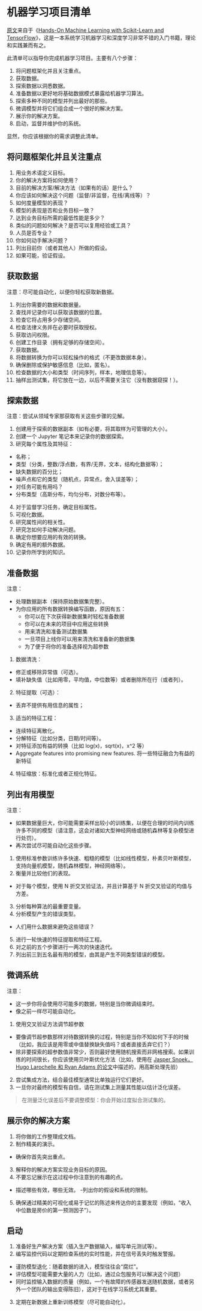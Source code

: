 # 机器学习项目清单

[原文](http://www.ic.unicamp.br/~sandra/pdf/Hands_On_Machine_Learning_with_Scikit_Learn_and_TensorFlow-427-432.pdf)来自于《[Hands-On Machine Learning with Scikit-Learn and TensorFlow](https://book.douban.com/subject/26840215/)》，这是一本系统学习机器学习和深度学习非常不错的入门书籍，理论和实践兼而有之。

此清单可以指导你完成机器学习项目。主要有八个步骤：

1. 将问题框架化并且关注重点。
2. 获取数据。
3. 探索数据以洞悉数据。
4. 准备数据以更好地将基础数据模式暴露给机器学习算法。
5. 探索多种不同的模型并列出最好的那些。
6. 微调模型并将它们组合成一个很好的解决方案。
7. 展示你的解决方案。
8. 启动，监督并维护你的系统。

显然，你应该根据你的需求调整此清单。

<!--more-->
## 将问题框架化并且关注重点

1. 用业务术语定义目标。
2. 你的解决方案将如何使用？
3. 目前的解决方案/解决方法（如果有的话）是什么？
4. 你应该如何解决这个问题（监督/非监督，在线/离线等）？
5. 如何度量模型的表现？
6. 模型的表现是否和业务目标一致？
7. 达到业务目标所需的最低性能是多少？
8. 类似的问题如何解决？是否可以复用经验或工具？
9. 人员是否专业？
10. 你如何动手解决问题？
11. 列出目前你（或者其他人）所做的假设。
12. 如果可能，验证假设。

## 获取数据

注意：尽可能自动化，以便你轻松获取新数据。

1. 列出你需要的数据和数据量。
2. 查找并记录你可以获取该数据的位置。
3. 检查它将占用多少存储空间。
4. 检查法律义务并在必要时获取授权。
5. 获取访问权限。
6. 创建工作目录（拥有足够的存储空间）。
7. 获取数据。
8. 将数据转换为你可以轻松操作的格式（不更改数据本身）。
9. 确保删除或保护敏感信息（比如，匿名）。
10. 检查数据的大小和类型（时间序列，样本，地理信息等）。
11. 抽样出测试集，将它放在一边，以后不需要关注它（没有数据窥探！）。

## 探索数据

注意：尝试从领域专家那获取有关这些步骤的见解。

1. 创建用于探索的数据副本（如有必要，将其取样为可管理的大小）。
2. 创建一个 Jupyter 笔记本来记录你的数据探索。
3. 研究每个属性及其特征：

  - 名称；
  - 类型（分类，整数/浮点数，有界/无界，文本，结构化数据等）；
  - 缺失数据的百分比；
  - 噪声点和它的类型（随机点，异常点，舍入误差等）；
  - 对任务可能有用吗？
  - 分布类型（高斯分布，均匀分布，对数分布等）。

4. 对于监督学习任务，确定目标属性。
5. 可视化数据。
6. 研究属性间的相关性。
7. 研究怎如何手动解决问题。
8. 确定你想要应用的有效的转换。
9. 确定有用的额外数据。
10. 记录你所学到的知识。

## 准备数据

注意：

  - 处理数据副本（保持原始数据集完整）。
  - 为你应用的所有数据转换编写函数，原因有五：
    - 你可以在下次获得新数据集时轻松准备数据
    - 你可以在未来的项目中应用这些转换
    - 用来清洗和准备测试数据集
    - 一旦项目上线你可以用来清洗和准备新的数据集
    - 为了便于将你的准备选择视为超参数

1. 数据清洗：

  - 修正或移除异常值（可选）。
  - 填补缺失值（比如用零，平均值，中位数等）或者删除所在行（或者列）。

2. 特征提取（可选）：
  
  - 丢弃不提供有用信息的属性；

3. 适当的特征工程：
  
  - 连续特征离散化。
  - 分解特征（比如分类，日期/时间等）。
  - 对特征添加有益的转换（比如 log(x)，sqrt(x)，x^2 等）
  - Aggregate features into promising new features. 将一些特征融合为有益的新特征

4. 特征缩放：标准化或者正规化特征。

## 列出有用模型

注意：

  - 如果数据量巨大，你可能需要采样出较小的训练集，以便在合理的时间内训练许多不同的模型（请注意，这会对诸如大型神经网络或随机森林等复杂模型进行处罚）。
  - 再次尝试尽可能自动化这些步骤。

1. 使用标准参数训练许多快速、粗糙的模型（比如线性模型，朴素贝叶斯模型，支持向量机模型，随机森林模型，神经网络等）。
2. 衡量并比较他们的表现。
  
  - 对于每个模型，使用 N 折交叉验证法，并且计算基于 N 折交叉验证的均值与方差。

3. 分析每种算法的最重要变量。
4. 分析模型产生的错误类型。
  
  - 人们用什么数据来避免这些错误？

5. 进行一轮快速的特征提取和特征工程。
6. 对之前的五个步骤进行一两次的快速迭代。
7. 列出前三到五名最有用的模型，由其是产生不同类型错误的模型。

## 微调系统

注意：

  - 这一步你将会使用尽可能多的数据，特别是当你微调结束时。
  - 像之前一样尽可能自动化。

1. 使用交叉验证方法调节超参数

  - 要像调节超参数那样对待数据转换的过程，特别是当你不知如何下手的时候（比如，我应该是用零或中值替换缺失值吗？或者直接丢弃它们？）
  - 除非要探索的超参数值非常少，否则最好使用随机搜索而非网格搜索。如果训练的时间很长，你应该使用贝叶斯优化方法（比如，使用在 [Jasper Snoek，Hugo Larochelle 和 Ryan Adams 的论文](https://arxiv.org/pdf/1206.2944.pdf)中描述的，用高斯处理先验）

2. 尝试集成方法，结合最佳模型通常比单独运行它们更好。
3. 一旦你对最终的模型有自信，请在测试集上测量其性能以估计泛化误差。

> 在测量泛化误差后不要调整模型：你会开始过度拟合测试集的。

## 展示你的解决方案

1. 将你做的工作整理成文档。
2. 制作精美的演示。

  - 确保你首先突出重点。

3. 解释你的解决方案实现业务目标的原因。
4. 不要忘记展示在这过程中你注意到的有趣的点。
  
  - 描述哪些有效，哪些无效。
  -列出你的假设和系统的限制。

5. 确保通过精美的可视化或易于记忆的陈述来传达你的主要发现（例如，“收入中位数是房价的第一预测因子”）。

## 启动

1. 准备好生产解决方案（插入生产数据输入，编写单元测试等）。
2. 编写监控代码以定期检查系统的实时性能，并在信号丢失时触发警报。

  - 谨防模型退化：随着数据的进入，模型往往会“腐烂”。
  - 评估模型可能需要大量的人力（比如，通过众包服务可以解决这个问题）
  - 同时监控输入数据的质量（例如，一个有故障的传感器发送随机数据，或者另外一个团队的输出变得陈旧），这对于在线学习系统尤其重要。

3. 定期在新数据上重新训练模型（尽可能自动化）。

